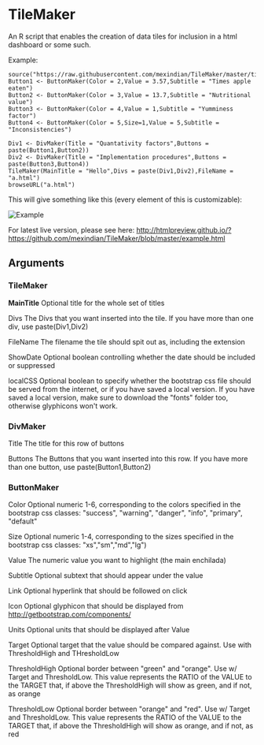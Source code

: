 # TileMaker
An R script that enables the creation of data tiles for inclusion in a html dashboard or some such.

Example:

```
source("https://raw.githubusercontent.com/mexindian/TileMaker/master/tilemaker.R")
Button1 <- ButtonMaker(Color = 2,Value = 3.57,Subtitle = "Times apple eaten")
Button2 <- ButtonMaker(Color = 3,Value = 13.7,Subtitle = "Nutritional value")
Button3 <- ButtonMaker(Color = 4,Value = 1,Subtitle = "Yumminess factor")
Button4 <- ButtonMaker(Color = 5,Size=1,Value = 5,Subtitle = "Inconsistencies")

Div1 <- DivMaker(Title = "Quantativity factors",Buttons = paste(Button1,Button2))
Div2 <- DivMaker(Title = "Implementation procedures",Buttons = paste(Button3,Button4))
TileMaker(MainTitle = "Hello",Divs = paste(Div1,Div2),FileName = "a.html")
browseURL("a.html")
```
This will give something like this (every element of this is customizable):

![Example](https://github.com/mexindian/TileMaker/blob/master/example.PNG)

For latest live version, please see here: http://htmlpreview.github.io/?https://github.com/mexindian/TileMaker/blob/master/example.html

## Arguments
### TileMaker 
**MainTitle**        Optional title for the whole set of titles

Divs              The Divs that you want inserted into the tile. If you have more than one div, use paste(Div1,Div2)

FileName          The filename the tile should spit out as, including the extension

ShowDate          Optional boolean controlling whether the date should be included or suppressed

localCSS          Optional boolean to specify whether the bootstrap css file should be served from the internet, or if you have saved                   a local version. If you have saved a local version, make sure to download the "fonts" folder too, otherwise                           glyphicons won't work.


### DivMaker 
Title             The title for this row of buttons

Buttons           The Buttons that you want inserted into this row. If you have more than one button, use paste(Button1,Button2)


### ButtonMaker
Color             Optional numeric 1-6, corresponding to the colors specified in the bootstrap css classes: 
                  "success",  "warning", "danger", "info", "primary", "default"

Size              Optional numeric 1-4, corresponding to the sizes specified in the bootstrap css classes:
                  "xs","sm","md","lg")

Value             The numeric value you want to highlight (the main enchilada)

Subtitle          Optional subtext that should appear under the value

Link              Optional hyperlink that should be followed on click

Icon              Optional glyphicon that should be displayed from http://getbootstrap.com/components/

Units             Optional units that should be displayed after Value

Target            Optional target that the value should be compared against. Use with ThresholdHigh and THresholdLow

ThresholdHigh     Optional border between "green" and "orange". Use w/ Target and ThresholdLow. This value represents the RATIO
                  of the VALUE to the TARGET that, if above the ThresholdHigh will show as green, and if not, as orange

ThresholdLow      Optional border between "orange" and "red". Use w/ Target and ThresholdLow. This value represents the RATIO
                  of the VALUE to the TARGET that, if above the ThresholdHigh will show as orange, and if not, as red
                        
                        
